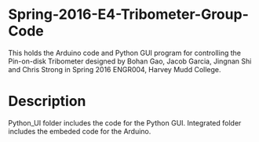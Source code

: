 # Spring-2016-E4-Tribometer-Group-Code
This holds the Arduino code and Python GUI program for controlling the Pin-on-disk Tribometer designed by Bohan Gao, Jacob Garcia, Jingnan Shi and Chris Strong in Spring 2016 ENGR004, Harvey Mudd College.

# Description

Python_UI folder includes the code for the Python GUI. Integrated folder includes the embeded code for the Arduino.
